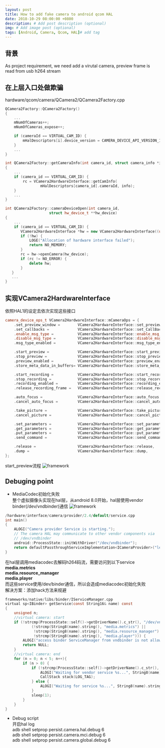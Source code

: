 ```yaml
---
layout: post
title: How to add fake camera to android qcom HAL
date: 2018-10-29 08:00:00 +0800
description: # Add post description (optional)
img: # Add image post (optional)
tags: [Android, Camera, Qcom, HAL]# add tag
---
```


## 背景
As project requirement, we need add a virutal camera, preview frame is read from usb h264 stream

## 在上层入口处做欺骗
hardware/qcom/camera/QCamera2/QCamera2Factory.cpp

```c++
QCamera2Factory::QCamera2Factory()
{
    ...
    mNumOfCameras++;
    mNumOfCameras_expose++;

    if (cameraId == VIRTUAL_CAM_ID) {
        mHalDescriptors[i].device_version = CAMERA_DEVICE_API_VERSION_1_0;
    }
    ...
}

int QCamera2Factory::getCameraInfo(int camera_id, struct camera_info *info)
{
    ...
    if (camera_id == VIRTUAL_CAM_ID) {
        rc = VCamera2HardwareInterface::getCamInfo(
                mHalDescriptors[camera_id].cameraId, info);
    }
    ...
}

int QCamera2Factory::cameraDeviceOpen(int camera_id,
                    struct hw_device_t **hw_device)
{
    ...
    if (camera_id == VIRTUAL_CAM_ID) {
       VCamera2HardwareInterface *hw = new VCamera2HardwareInterface((uint32_t)camera_id);
       if (!hw) {
           LOGE("Allocation of hardware interface failed");
           return NO_MEMORY;
       }
       rc = hw->openCamera(hw_device);
       if (rc != NO_ERROR) {
           delete hw;
       }
   }
   ...
}

```

## 实现VCamera2HardwareInterface
依照HAL1的设定去依次实现这些接口
```c++
camera_device_ops_t VCamera2HardwareInterface::mCameraOps = {
    .set_preview_window =        VCamera2HardwareInterface::set_preview_window,
    .set_callbacks =             VCamera2HardwareInterface::set_CallBacks,
    .enable_msg_type =           VCamera2HardwareInterface::enable_msg_type,
    .disable_msg_type =          VCamera2HardwareInterface::disable_msg_type,
    .msg_type_enabled =          VCamera2HardwareInterface::msg_type_enabled,

    .start_preview =             VCamera2HardwareInterface::start_preview,
    .stop_preview =              VCamera2HardwareInterface::stop_preview,
    .preview_enabled =           VCamera2HardwareInterface::preview_enabled,
    .store_meta_data_in_buffers= VCamera2HardwareInterface::store_meta_data_in_buffers,

    .start_recording =           VCamera2HardwareInterface::start_recording,
    .stop_recording =            VCamera2HardwareInterface::stop_recording,
    .recording_enabled =         VCamera2HardwareInterface::recording_enabled,
    .release_recording_frame =   VCamera2HardwareInterface::release_recording_frame,

    .auto_focus =                VCamera2HardwareInterface::auto_focus,
    .cancel_auto_focus =         VCamera2HardwareInterface::cancel_auto_focus,

    .take_picture =              VCamera2HardwareInterface::take_picture,
    .cancel_picture =            VCamera2HardwareInterface::cancel_picture,

    .set_parameters =            VCamera2HardwareInterface::set_parameters,
    .get_parameters =            VCamera2HardwareInterface::get_parameters,
    .put_parameters =            VCamera2HardwareInterface::put_parameters,
    .send_command =              VCamera2HardwareInterface::send_command,

    .release =                   VCamera2HardwareInterface::release,
    .dump =                      VCamera2HardwareInterface::dump,
};
```

start_preview流程
![framework]({{site.baseurl}}/assets/img/preview-process.png)

## Debuging point
* MediaCodec初始化失败  
整个虚拟摄像头实现在hal层，从android 8.0开始，hal层使用vendor binder(/dev/vndbinder)通信
![framework]({{site.baseurl}}/assets/img/binder.png)
``` c
/hardware/interface/camera/provider/2.4/default/service.cpp
int main()
{
    ALOGI("Camera provider Service is starting.");
    // The camera HAL may communicate to other vendor components via
    // /dev/vndbinder
    android::ProcessState::initWithDriver("/dev/vndbinder");
    return defaultPassthroughServiceImplementation<ICameraProvider>("legacy/0", /*maxThreads*/ 6);
}
```
在hal层调用mediacodec去解码h264码流，需要访问到以下service  
**media.metrics**  
**media.resource_manager**  
**media.player**  
而这些service使用/dev/binder通信，所以会造成mediacodec初始化失败  
解决方案：添加hack方法来规避 
``` c
frameworks/native/libs/binder/IServiceManager.cpp
virtual sp<IBinder> getService(const String16& name) const
{
    unsigned n;
    //virtual camera: start
    if (!strcmp(ProcessState::self()->getDriverName().c_str(), "/dev/vndbinder") &&
            (!strcmp(String8(name).string(), "media.metrics") ||
             !strcmp(String8(name).string(), "media.resource_manager") ||
             !strcmp(String8(name).string(), "media.player"))) {
        ALOGI("access binder ServiceManager from vndbinder is not allowed, trick here^^");
        return NULL;
    }
    //virtual camera: end
    for (n = 0; n < 5; n++){
        if (n > 0) {
            if (!strcmp(ProcessState::self()->getDriverName().c_str(), "/dev/vndbinder")) {
                ALOGI("Waiting for vendor service %s...", String8(name).string());
                CallStack stack(LOG_TAG);
            } else {
                ALOGI("Waiting for service %s...", String8(name).string());
            }
            sleep(1);
        }
	}
}
```
* Debug script  
开启hal log  
adb shell setprop persist.camera.hal.debug 6  
adb shell setprop persist.camera.mci.debug 6  
adb shell setprop persist.camera.global.debug 6  

